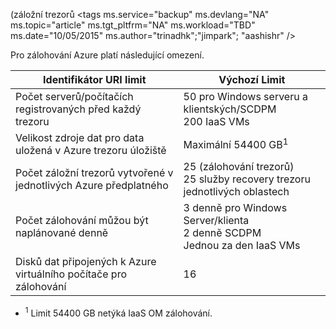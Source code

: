  (záložní trezorů<properties
   pageTitle = "Azure Backup limits table"
   Popis = "popisuje limity pro systém Azure Backup."
   services="backup"
   documentationCenter="NA"
   authors="Jim-Parker"
   manager="jwhit"
   editor="" />
<tags
   ms.service="backup"
   ms.devlang="NA"
   ms.topic="article"
   ms.tgt_pltfrm="NA"
   ms.workload="TBD"
   ms.date="10/05/2015"
   ms.author="trinadhk";"jimpark"; "aashishr" />


Pro zálohování Azure platí následující omezení.

| Identifikátor URI limit | Výchozí Limit |
|---|---|
|Počet serverů/počítačích registrovaných před každý trezoru|50 pro Windows serveru a klientských/SCDPM <br/> 200 IaaS VMs|
|Velikost zdroje dat pro data uložená v Azure trezoru úložiště|Maximální 54400 GB<sup>1</sup>|
|Počet záložní trezorů vytvořené v jednotlivých Azure předplatného|25 (zálohování trezorů) <br/> 25 služby recovery trezoru jednotlivých oblastech|
|Počet zálohování můžou být naplánované denně|3 denně pro Windows Server/klienta <br/> 2 denně SCDPM <br/> Jednou za den IaaS VMs|
|Disků dat připojených k Azure virtuálního počítače pro zálohování|16|

- <sup>1</sup> Limit 54400 GB netýká IaaS OM zálohování.

